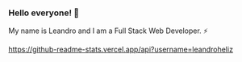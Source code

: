 ### Hello everyone!  👋
My name is Leandro and I am a Full Stack Web Developer. ⚡

https://github-readme-stats.vercel.app/api?username=leandroheliz

<!--
**leandroheliz/leandroheliz** is a ✨ _special_ ✨ repository because its `README.md` (this file) appears on your GitHub profile.

Here are some ideas to get you started:

- 🔭 I’m currently working on ...
- 🌱 I’m currently learning ...
- 👯 I’m looking to collaborate on ...
- 🤔 I’m looking for help with ...
- 💬 Ask me about ...
- 📫 How to reach me: ...
- 😄 Pronouns: ...
- ⚡ Fun fact: ...
-->
